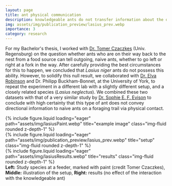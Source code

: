 ```yaml
---
layout: page
title: ant physical communication
description: knowledgeable ants do not transfer information about the direction of a food source to naive, outgoing ants
img: assets/img/publication_preview/lasius_prev.webp
importance: 3
category: research
---
```


For my Bachelor's thesis, I worked with [Dr. Tomer Czaczkes](https://www.animal-economics.com/) (Univ. Regensburg) on the question whether ants who are on their way back to the nest from a food source can tell outgoing, naive ants, whether to go left or right at a fork in the way. After carefully providing the best circumstances for this to happen, we concluded that _Lasius niger_ ants do not possess this ability. However, to solidify this null result, we collaborated with [Dr. Elva Robinson](https://www.york.ac.uk/biology/research/ecology-evolution/elva-robinson/) and Dr. Philipp Buckham-Bonnet, at the University of York, to repeat the experiment in a different lab with a slightly different setup, and a closely related species (_Lasius neglectus_). We combined these two datasets with that of a very similar study by [Dr. Sophie E. F. Evison](https://www.nottingham.ac.uk/life-sciences/people/sophie.evison) to conclude with high certainty that this type of ant does not convey directional information to naive ants on a foraging trail via physical contact.


<div class="row">
    <div class="col-sm mt-3 mt-md-0">
        {% include figure.liquid loading="eager" path="assets/img/lasiusPaint.webp" title="example image" class="img-fluid rounded z-depth-1" %}
    </div>
    <div class="col-sm mt-3 mt-md-0">
        {% include figure.liquid loading="eager" path="assets/img/publication_preview/lasius_prev.webp" title="setup" class="img-fluid rounded z-depth-1" %}
    </div>
    <div class="col-sm mt-3 mt-md-0">
        {% include figure.liquid loading="eager" path="assets/img/lasiusResults.webp" title="results" class="img-fluid rounded z-depth-1" %}
    </div>
</div>
<div class="caption">
    <strong>Left:</strong> Study species at a feeder, marked with paint (credit Tomer Czaczkes), <strong>Middle:</strong> illustration of the setup, <strong>Right:</strong> results (no effect of the interaction with the knowledgeable ant)
</div>
